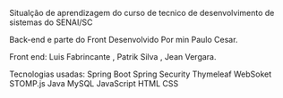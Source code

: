 Situalção de aprendizagem do curso de tecnico de desenvolvimento de sistemas do SENAI/SC

Back-end e parte do Front Desenvolvido Por min Paulo Cesar.

Front end: Luis Fabrincante , Patrik Silva , Jean Vergara.

Tecnologias usadas:
Spring Boot
Spring Security
Thymeleaf
WebSoket
STOMP.js
Java
MySQL
JavaScript
HTML
CSS
